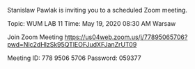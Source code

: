 Stanislaw Pawlak is inviting you to a scheduled Zoom meeting.

Topic: WUM LAB 11
Time: May 19, 2020 08:30 AM Warsaw

Join Zoom Meeting
https://us04web.zoom.us/j/77895065706?pwd=Nlc2dHlzSk95QTlEOFJudXFJanZrUT09

Meeting ID: 778 9506 5706
Password: 059377


